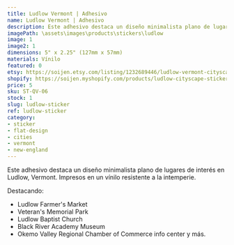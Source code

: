 ```yaml
---
title: Ludlow Vermont | Adhesivo
name: Ludlow Vermont | Adhesivo
description: Este adhesivo destaca un diseño minimalista plano de lugares de interés en Ludlow, Vermont. Impresos en un vínilo resistente a la intemperie.
imagePath: \assets\images\products\stickers\ludlow
image: 1
image2: 1
dimensions: 5" x 2.25" (127mm x 57mm)
materials: Vínilo
featured: 0
etsy: https://soijen.etsy.com/listing/1232689446/ludlow-vermont-cityscape-sticker?utm_source=Copy&utm_medium=ListingManager&utm_campaign=Share&utm_term=so.lmsm&share_time=1695260128767
shopify: https://soijen.myshopify.com/products/ludlow-cityscape-sticker
price: 5
sku: ST-QV-06
stock: 1
slug: ludlow-sticker
ref: ludlow-sticker
category:
- sticker
- flat-design
- cities
- vermont
- new-england
---
```

Este adhesivo destaca un diseño minimalista plano de lugares de interés en Ludlow, Vermont. Impresos en un vínilo resistente a la intemperie.

Destacando:
- Ludlow Farmer's Market
- Veteran's Memorial Park
- Ludlow Baptist Church
- Black River Academy Museum
- Okemo Valley Regional Chamber of Commerce info center
y más.
